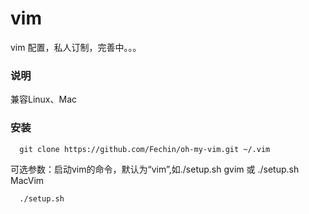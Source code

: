 vim
===
vim 配置，私人订制，完善中。。。

### 说明
兼容Linux、Mac

### 安装

```
  git clone https://github.com/Fechin/oh-my-vim.git ~/.vim
```

可选参数：启动vim的命令，默认为“vim”,如./setup.sh gvim 或 ./setup.sh MacVim
```
  ./setup.sh
```
